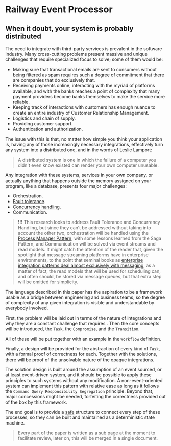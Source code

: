 # Railway Event Processor

## When it doubt, your system is probably distributed

The need to integrate with third-party services is prevalent in the software industry. Many cross-cutting problems present massive and unique challenges that require specialized focus to solve; some of them would be:

- Making sure that transactional emails are sent to consumers without being filtered as spam requires such a degree of commitment that there are companies that do exclusively that.
- Receiving payments online, interacting with the myriad of platforms available, and with the banks reaches a point of complexity that many payment providers become banks themselves to make the service more reliable.
- Keeping track of interactions with customers has enough nuance to create an entire industry of Customer Relationship Management.
- Logistics and chain of supply.
- Providing customer support.
- Authentication and authorization.

The issue with this is that, no matter how simple you think your application is, having any of those increasingly necessary integrations, effectively turn any system into a distributed one, and in the words of Leslie Lamport:

> A distributed system is one in which the failure of a computer you didn't even know existed can render your own computer unusable.

Any integration with these systems, services in your own company, or actually anything that happens outside the memory assigned on your program, like a database, presents four major challenges:

- Orchestration.
- [Fault tolerance](#fault-tolerance).
- [Concurrency handling](#concurrency-handling).
- Communication.

> **!!!** This research looks to address Fault Tolerance and Concurrency Handling, but since they can’t be addressed without taking into account the other two, orchestration will be handled using the [Process Manager Pattern](https://www.enterpriseintegrationpatterns.com/patterns/messaging/ProcessManager.html), with some lessons learned from the Saga Pattern, and Communication will be solved via event streams and read models. It might catch the attention of the reader that, given the spotlight that message streaming platforms have in enterprise environments, to the point that seminal books as [enterprise integration patterns deal almost exclusively with messaging](https://www.enterpriseintegrationpatterns.com/patterns/messaging/Messaging.html), as a matter of fact, the read models that will be used for scheduling can, and often should, be stored via message queues, but that extra step will be omitted for simplicity.

The language described in this paper has the aspiration to be a framework usable as a bridge between engineering and business teams, so the degree of complexity of any given integration is visible and understandable by everybody involved.

First, the problem will be laid out in terms of the nature of integrations and why they are a constant challenge that requires . Then the core concepts will be introduced, the `Task`, the `Compromise`, and the `Transition`.

All of these will be put together with an example in the `Workflow` definition.

Finally, a design will be provided for the abstraction of every kind of `Task`, with a formal proof of correctness for each. Together with the solutions, there will be proof of the unsolvable nature of the opaque integrations.

The solution design is built around the assumption of an event sourced, or at least event-driven system, and it should be possible to apply these principles to such systems without any modification. A non-event-oriented system can implement this pattern with relative ease as long as it follows the `Command Query Responsibility Segregation` principle. Beyond that, major concessions might be needed, forfeiting the correctness provided out of the box by this framework.

The end goal is to provide a [safe](#code-safety) structure to connect every step of these processes, so they can be built and maintained as a deterministic state machine.

> Every part of the paper is written as a sub page at the moment to facilitate review, later on, this will be merged in a single document.
